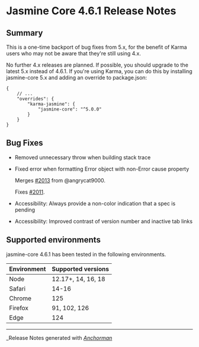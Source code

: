 # Jasmine Core 4.6.1 Release Notes

## Summary

This is a one-time backport of bug fixes from 5.x, for the benefit of Karma
users who may not be aware that they're still using 4.x.

No further 4.x releases are planned. If possible, you should upgrade to the
latest 5.x instead of 4.6.1. If you're using Karma, you can do this by 
installing jasmine-core 5.x and adding an override to package.json:

```
{
    // ...
    "overrides": {
        "karma-jasmine": {
            "jasmine-core": "^5.0.0"
        }
    }
}
```

## Bug Fixes

* Removed unnecessary throw when building stack trace

* Fixed error when formatting Error object with non-Error cause property

  Merges [#2013](https://github.com/jasmine/jasmine/pull/2013) from @angrycat9000.

  Fixes [#2011](https://github.com/jasmine/jasmine/issues/2011).

* Accessibility: Always provide a non-color indication that a spec is pending

* Accessibility: Improved contrast of version number and inactive tab links

## Supported environments

jasmine-core 4.6.1 has been tested in the following environments.

| Environment       | Supported versions |
|-------------------|--------------------|
| Node              | 12.17+, 14, 16, 18 |
| Safari            | 14-16              |
| Chrome            | 125                |
| Firefox           | 91, 102, 126       |
| Edge              | 124                |

------

_Release Notes generated with _[Anchorman](http://github.com/infews/anchorman)_
